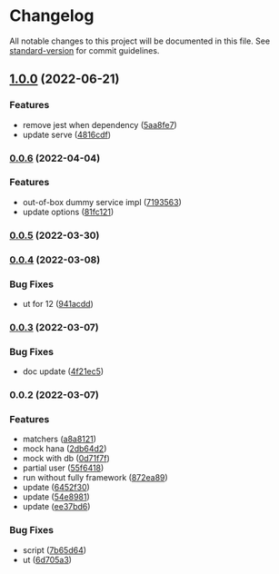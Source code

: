 # Changelog

All notable changes to this project will be documented in this file. See [standard-version](https://github.com/conventional-changelog/standard-version) for commit guidelines.

## [1.0.0](https://github.com/Soontao/cds-jest/compare/v0.0.6...v1.0.0) (2022-06-21)


### Features

* remove jest when dependency ([5aa8fe7](https://github.com/Soontao/cds-jest/commit/5aa8fe7b859bd8c62c7dc15602c7b92a427ed1da))
* update serve ([4816cdf](https://github.com/Soontao/cds-jest/commit/4816cdf8954b1cee2601ff641b09e47b0aedcba8))

### [0.0.6](https://github.com/Soontao/cds-jest/compare/v0.0.5...v0.0.6) (2022-04-04)


### Features

* out-of-box dummy service impl ([7193563](https://github.com/Soontao/cds-jest/commit/7193563b5e5fcac88359c6bc49962b32fda34963))
* update options ([81fc121](https://github.com/Soontao/cds-jest/commit/81fc121f1c4256b3b1278e6a05a5e3a6ab2d055b))

### [0.0.5](https://github.com/Soontao/cds-jest/compare/v0.0.4...v0.0.5) (2022-03-30)

### [0.0.4](https://github.com/Soontao/cds-jest/compare/v0.0.3...v0.0.4) (2022-03-08)


### Bug Fixes

* ut for 12 ([941acdd](https://github.com/Soontao/cds-jest/commit/941acdd92966d08e69a89785817eb0205685cd73))

### [0.0.3](https://github.com/Soontao/cds-jest/compare/v0.0.2...v0.0.3) (2022-03-07)


### Bug Fixes

* doc update ([4f21ec5](https://github.com/Soontao/cds-jest/commit/4f21ec50980cac16c77d042820d75124e970fac2))

### 0.0.2 (2022-03-07)


### Features

* matchers ([a8a8121](https://github.com/Soontao/cds-jest/commit/a8a8121faf7767539533d0ad7b98e5b33cb4cc71))
* mock hana ([2db64d2](https://github.com/Soontao/cds-jest/commit/2db64d2d2991af3eda1d54d81d366a24479bc9f3))
* mock with db ([0d71f7f](https://github.com/Soontao/cds-jest/commit/0d71f7f0aa95d3cd6f2c7e1ea1921562b21fc95e))
* partial user ([55f6418](https://github.com/Soontao/cds-jest/commit/55f641886f903c921c8b1f578267a6f8f5f2394e))
* run without fully framework ([872ea89](https://github.com/Soontao/cds-jest/commit/872ea8942cdf3362ac1fb8c56eeac2eedf0520c3))
* update ([6452f30](https://github.com/Soontao/cds-jest/commit/6452f30d07d635abccd37a4c215ca40accfb6b09))
* update ([54e8981](https://github.com/Soontao/cds-jest/commit/54e89818552f5c94c176ebaf372d143e2b7142d7))
* update ([ee37bd6](https://github.com/Soontao/cds-jest/commit/ee37bd60a77d4f2a5447b140808ddf6a2bc10924))


### Bug Fixes

* script ([7b65d64](https://github.com/Soontao/cds-jest/commit/7b65d6403f04c5cc1506b472c79fa5a68c4901df))
* ut ([6d705a3](https://github.com/Soontao/cds-jest/commit/6d705a3fc9f5321a0185f233f86ba9473e5b357c))
